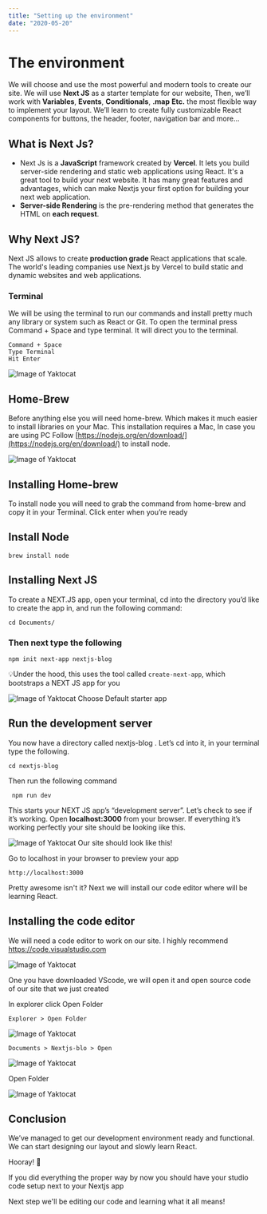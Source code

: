 ```yaml
---
title: "Setting up the environment"
date: "2020-05-20"
---
```


# The environment

We will choose and use the most powerful and modern tools to create our site. We will use **Next JS** as a starter template for our website, Then, we’ll work with **Variables**, **Events**, **Conditionals**, **.map** **Etc.** the most flexible way to implement your layout. We’ll learn to create fully customizable React components for buttons, the header, footer, navigation bar and more...

## What is Next Js?

- Next Js is a **JavaScript** framework created by **Vercel**. It lets you build server-side rendering and static web applications using React. It's a great tool to build your next website. It has many great features and advantages, which can make Nextjs your first option for building your next web application.
- **Server-side Rendering** is the pre-rendering method that generates the HTML on **each request**.

## Why Next JS?

Next JS allows to create **production grade** React applications that scale. The world's leading companies use Next.js by Vercel to build static and dynamic websites and web applications.

### Terminal

We will be using the terminal to run our commands and install pretty much any library or system such as React or Git. To open the terminal press Command + Space and type terminal. It will direct you to the terminal.

```
Command + Space
Type Terminal
Hit Enter
```

![Image of Yaktocat](https://cl.ly/0d567656a5fc/download/Screen_Shot_2020-05-19_at_5.51.25_PM.png)

## Home-Brew

Before anything else you will need home-brew. Which makes it much easier to install libraries on your Mac. This installation requires a Mac, In case you are using PC Follow [https://nodejs.org/en/download/](https://nodejs.org/en/download/) to install node.

![Image of Yaktocat](https://cl.ly/2686377529f9/download/Homebrew.png)

## Installing Home-brew

To install node you will need to grab the command from home-brew and copy it in your Terminal. Click enter when you’re ready

## Install Node

```
brew install node
```

## Installing Next JS

To create a NEXT.JS app, open your terminal, cd into the directory you’d like to create the app in, and run the following command:

```
cd Documents/
```

### Then next type the following

```
npm init next-app nextjs-blog
```

💡Under the hood, this uses the tool called `create-next-app`, which bootstraps a NEXT JS app for you

![Image of Yaktocat](https://cl.ly/19ce99cf2682/download/Template.png)
Choose Default starter app

## Run the development server

You now have a directory called nextjs-blog . Let’s cd into it, in your terminal type the following.

```
cd nextjs-blog
```

Then run the following command

```
 npm run dev
```

This starts your NEXT JS app’s “development server”. Let’s check to see if it’s working. Open **localhost:3000** from your browser. If everything it’s working perfectly your site should be looking iike this.

![Image of Yaktocat](https://cl.ly/c5f08a288a53/download/Screen_Shot_2020-05-19_at_12.34.12_AM.png)
Our site should look like this!

Go to localhost in your browser to preview your app

```
http://localhost:3000
```

Pretty awesome isn't it? Next we will install our code editor where will be learning React.

## Installing the code editor

We will need a code editor to work on our site. I highly recommend https://code.visualstudio.com

![Image of Yaktocat](https://cl.ly/8c485497aa7b/download/codeeditor.png)

One you have downloaded VScode, we will open it and open source code of our site that we just created

In explorer click Open Folder

```
Explorer > Open Folder
```

![Image of Yaktocat](https://cl.ly/38418ac45c48/download/vscode.png)

```
Documents > Nextjs-blo > Open
```

![Image of Yaktocat](https://cl.ly/268b49986aee/download/folder.png)

Open Folder

![Image of Yaktocat](https://cl.ly/f290e2d477cc/download/Screen_Shot_2020-05-19_at_6.25.40_PM.png)

## Conclusion

We’ve managed to get our development environment ready and functional. We can start designing our layout and slowly learn React.

Hooray! 🎉

If you did everything the proper way by now you should have your studio code setup next to your Nextjs app

Next step we'll be editing our code and learning what it all means!
